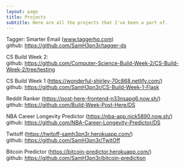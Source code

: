 ```yaml
---
layout: page
title: Projects
subtitle: Here are all the projects that I've been a part of.
---
```


Tagger: Smarter Email (www.taggerhq.com)  
github: https://github.com/SamH3pn3r/tagger-ds  

CS Build Week 2:  
github: https://github.com/Computer-Science-Build-Week-2/CS-Build-Week-2/tree/testing 

CS Build Week 1 (https://wonderful-shirley-70c868.netlify.com/)   
github: https://github.com/SamH3pn3r/CS-Build-Week-1-Flask  

Reddit Ranker (https://post-here-frontend-n33nsapg6.now.sh/)  
github: https://github.com/Build-Week-Post-Here/DS 

NBA Career Longevity Predictor (https://nba-app.nick5890.now.sh/)   
github: https://github.com/NBA-Career-Longevity-Predictor/DS  

Twitoff (https://twitoff-samh3pn3r.herokuapp.com/)  
github: https://github.com/SamH3pn3r/TwitOff  

Bitcoin Predictor (https://bitcoin-predictor.herokuapp.com/)  
github: https://github.com/SamH3pn3r/bitcoin-prediction
